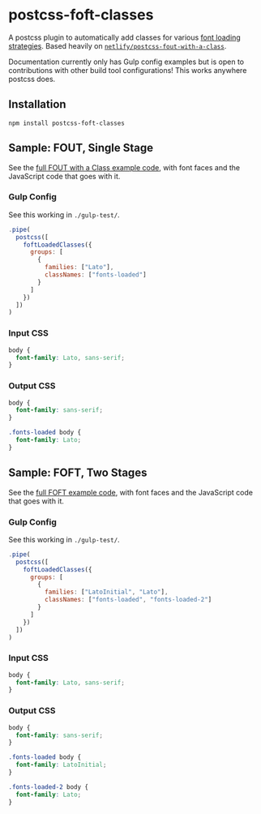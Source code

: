 # postcss-foft-classes

A postcss plugin to automatically add classes for various [font loading strategies](https://www.zachleat.com/web/comprehensive-webfonts/). Based heavily on [`netlify/postcss-fout-with-a-class`](https://github.com/netlify/postcss-fout-with-a-class).

Documentation currently only has Gulp config examples but is open to contributions with other build tool configurations! This works anywhere postcss does.

## Installation

`npm install postcss-foft-classes`

## Sample: FOUT, Single Stage

See the [full FOUT with a Class example code](https://github.com/zachleat/web-font-loading-recipes/blob/master/fout-with-class.html), with font faces and the JavaScript code that goes with it.

### Gulp Config

See this working in `./gulp-test/`.

```js
.pipe(
  postcss([
    foftLoadedClasses({
      groups: [
        {
          families: ["Lato"],
          classNames: ["fonts-loaded"]
        }
      ]
    })
  ])
)
```

### Input CSS

```css
body {
  font-family: Lato, sans-serif;
}
```

### Output CSS

```css
body {
  font-family: sans-serif;
}

.fonts-loaded body {
  font-family: Lato;
}
```

## Sample: FOFT, Two Stages

See the [full FOFT example code](https://github.com/zachleat/web-font-loading-recipes/blob/master/foft.html), with font faces and the JavaScript code that goes with it.

### Gulp Config

See this working in `./gulp-test/`.

```js
.pipe(
  postcss([
    foftLoadedClasses({
      groups: [
        {
          families: ["LatoInitial", "Lato"],
          classNames: ["fonts-loaded", "fonts-loaded-2"]
        }
      ]
    })
  ])
)
```

### Input CSS

```css
body {
  font-family: Lato, sans-serif;
}
```

### Output CSS

```css
body {
  font-family: sans-serif;
}

.fonts-loaded body {
  font-family: LatoInitial;
}

.fonts-loaded-2 body {
  font-family: Lato;
}
```
